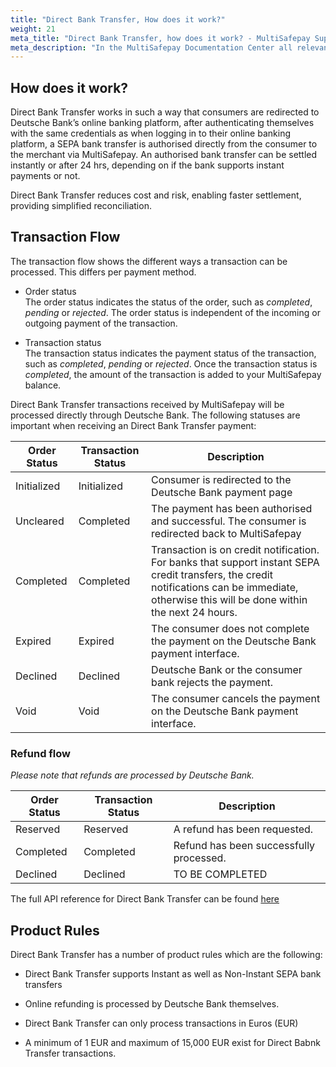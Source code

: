 ```yaml
---
title: "Direct Bank Transfer, How does it work?"
weight: 21
meta_title: "Direct Bank Transfer, how does it work? - MultiSafepay Support"
meta_description: "In the MultiSafepay Documentation Center all relevant information regarding our Plugins and API. As well as Support pages for Payment Method, Tools and General Questions. You can also find the contact details of our Support Team and Integration Team."
---
```


## How does it work?

Direct Bank Transfer works in such a way that consumers are redirected to Deutsche Bank’s online banking platform, after authenticating themselves with the same credentials as when logging in to their online banking platform, a SEPA bank transfer is authorised directly from the consumer to the merchant via MultiSafepay. An authorised bank transfer can be settled instantly or after 24 hrs, depending on if the bank supports instant payments or not.

Direct Bank Transfer reduces cost and risk, enabling faster settlement, providing simplified reconciliation.

## Transaction Flow

The transaction flow shows the different ways a transaction can be processed. This differs per payment method.

* Order status      
The order status indicates the status of the order, such as _completed_, _pending_ or _rejected_. The order status is independent of the incoming or outgoing payment of the transaction.

* Transaction status       
The transaction status indicates the payment status of the transaction, such as _completed_, _pending_ or _rejected_. Once the transaction status is _completed_, the amount of the transaction is added to your MultiSafepay balance.

Direct Bank Transfer transactions received by MultiSafepay will be processed directly through Deutsche Bank. The following statuses are important when receiving an Direct Bank Transfer payment:

| Order Status                      | Transaction Status      | Description |
|--------------------------------|-----------|-----------------------------------------------------------------------------------------|
| Initialized | Initialized | Consumer is redirected to the Deutsche Bank payment page  | 
| Uncleared   | Completed   | The payment has been authorised and successful. The consumer is redirected back to MultiSafepay   | 
| Completed   | Completed   |  Transaction is on credit notification. For banks that support instant SEPA credit transfers, the credit notifications can be immediate, otherwise this will be done within the next 24 hours.  | 
| Expired   | Expired    | The consumer does not complete the payment on the Deutsche Bank payment interface. | 
| Declined     | Declined     | Deutsche Bank or the consumer bank rejects the payment.  | 
| Void        | Void    | The consumer cancels the payment on the Deutsche Bank payment interface.   | 

### Refund flow

_Please note that refunds are processed by Deutsche Bank._

| Order Status                      | Transaction Status      | Description |
|--------------------------------|-----------|-----------------------------------------------------------------------------------------|
| Reserved       | Reserved    | A refund has been requested. | 
| Completed      | Completed   | Refund has been successfully processed.  | 
| Declined     | Declined   | TO BE COMPLETED      |               

The full API reference for Direct Bank Transfer can be found [here](https://docs.multisafepay.com/api/#directbanktransfer)

## Product Rules

Direct Bank Transfer has a number of product rules which are the following:

* Direct Bank Transfer supports Instant as well as Non-Instant SEPA bank transfers

* Online refunding is processed by Deutsche Bank themselves.

* Direct Bank Transfer can only process transactions in Euros (EUR)

* A minimum of 1 EUR and maximum of 15,000 EUR exist for Direct Babnk Transfer transactions.